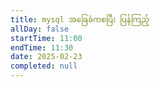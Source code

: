 ```yaml
---
title: mysql အခြေခံကစပြီး ပြန်ကြည့်
allDay: false
startTime: 11:00
endTime: 11:30
date: 2025-02-23
completed: null
---
```


